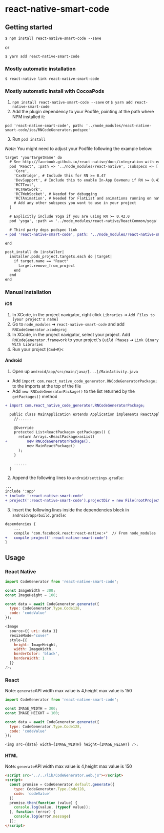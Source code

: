 # react-native-smart-code

## Getting started

`$ npm install react-native-smart-code --save`

or

`$ yarn add react-native-smart-code`

### Mostly automatic installation

`$ react-native link react-native-smart-code`

### Mostly automatic install with CocoaPods

1. `npm install react-native-smart-code --save` or `$ yarn add react-native-smart-code`
2. Add the plugin dependency to your Podfile, pointing at the path where NPM installed it:

```obj-c
pod 'react-native-smart-code', path: '../node_modules/react-native-smart-code/ios/RNCodeGenerator.podspec'
```

3. Run `pod install`

_Note:_ You might need to adjust your Podfile following the example below:

```diff
target 'yourTargetName' do
  # See http://facebook.github.io/react-native/docs/integration-with-existing-apps.html#configuring-cocoapods-dependencies
  pod 'React', :path => '../node_modules/react-native', :subspecs => [
    'Core',
    'CxxBridge', # Include this for RN >= 0.47
    'DevSupport', # Include this to enable In-App Devmenu if RN >= 0.43
    'RCTText',
    'RCTNetwork',
    'RCTWebSocket', # Needed for debugging
    'RCTAnimation', # Needed for FlatList and animations running on native UI thread
    # Add any other subspecs you want to use in your project
  ]

  # Explicitly include Yoga if you are using RN >= 0.42.0
  pod 'yoga', :path => '../node_modules/react-native/ReactCommon/yoga'

  # Third party deps podspec link
+ pod 'react-native-smart-code', path: '../node_modules/react-native-smart-code/ios/RNCodeGenerator.podspec'

end

post_install do |installer|
  installer.pods_project.targets.each do |target|
    if target.name == "React"
      target.remove_from_project
    end
  end
end
```

### Manual installation

#### iOS

1. In XCode, in the project navigator, right click `Libraries` ➜ `Add Files to [your project's name]`
2. Go to `node_modules` ➜ `react-native-smart-code` and add `RNCodeGenerator.xcodeproj`
3. In XCode, in the project navigator, select your project. Add `RNCodeGenerator.framework` to your project's `Build Phases` ➜ `Link Binary With Libraries`
4. Run your project (`Cmd+R`)<

#### Android

1. Open up `android/app/src/main/java/[...]/MainActivity.java`

- Add `import com.react_native_code_generator.RNCodeGeneratorPackage;` to the imports at the top of the file
- Add `new RNCodeGeneratorPackage()` to the list returned by the `getPackages()` method

```diff
+ import com.react_native_code_generator.RNCodeGeneratorPackage;

  public class MainApplication extends Application implements ReactApplication {
    //......

    @Override
    protected List<ReactPackage> getPackages() {
      return Arrays.<ReactPackage>asList(
+         new RNCodeGeneratorPackage(),
          new MainReactPackage()
      );
    }

    ......
  }
```

2. Append the following lines to `android/settings.gradle`:

```diff
...
include ':app'
+ include ':react-native-smart-code'
+ project(':react-native-smart-code').projectDir = new File(rootProject.projectDir, '../node_modules/react-native-smart-code/android')

```

3. Insert the following lines inside the dependencies block in `android/app/build.gradle`:

```diff
dependencies {
    ...
    compile "com.facebook.react:react-native:+"  // From node_modules
+   compile project(':react-native-smart-code')
}
```

## Usage

### React Native

```javascript
import CodeGenerator from 'react-native-smart-code';

const ImageWidth = 300;
const ImageHeight = 100;

const data = await CodeGenerator.generate({
  type: CodeGenerator.Type.Code128,
  code: 'codeValue'
});

<Image
  source={{ uri: data }}
  resizeMode="cover"
  style={{
    height: ImageHeight,
    width: ImageWidth,
    borderColor: 'black',
    borderWidth: 1
  }}
/>;
```

### React

Note: `generate`API width max value is 4,height max value is 150

```javascript
import CodeGenerator from 'react-native-smart-code';

const IMAGE_WIDTH = 300;
const IMAGE_HEIGHT = 100;

const data = await CodeGenerator.generate({
  type: CodeGenerator.Type.Code128,
  code: 'codeValue'
});

<img src={data} width={IMAGE_WIDTH} height={IMAGE_HEIGHT} />;
```

#### HTML

Note: `generate`API width max value is 4,height max value is 150

```HTML
<script src="../../lib/CodeGenerator.web.js"></script>
<script>
  const promise = CodeGenerator.default.generate({
    type: CodeGenerator.Type.Code128,
    code: 'codeValue'
  })
  promise.then(function (value) {
    console.log(value, (typeof value));
  }, function (error) {
    console.log(error.message)
  });
</script>
```
